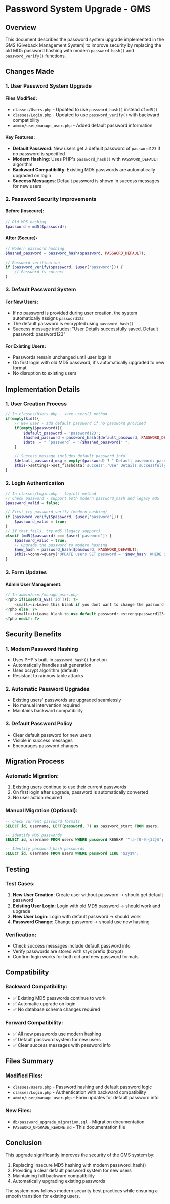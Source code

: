 # Password System Upgrade - GMS

## Overview

This document describes the password system upgrade implemented in the GMS (Giveback Management System) to improve security by replacing the old MD5 password hashing with modern `password_hash()` and `password_verify()` functions.

## Changes Made

### 1. User Password System Upgrade

#### Files Modified:

- `classes/Users.php` - Updated to use `password_hash()` instead of `md5()`
- `classes/Login.php` - Updated to use `password_verify()` with backward compatibility
- `admin/user/manage_user.php` - Added default password information

#### Key Features:

- **Default Password**: New users get a default password of `password123` if no password is specified
- **Modern Hashing**: Uses PHP's `password_hash()` with `PASSWORD_DEFAULT` algorithm
- **Backward Compatibility**: Existing MD5 passwords are automatically upgraded on login
- **Success Messages**: Default password is shown in success messages for new users

### 2. Password Security Improvements

#### Before (Insecure):

```php
// Old MD5 hashing
$password = md5($password);
```

#### After (Secure):

```php
// Modern password hashing
$hashed_password = password_hash($password, PASSWORD_DEFAULT);

// Password verification
if (password_verify($password, $user['password'])) {
    // Password is correct
}
```

### 3. Default Password System

#### For New Users:

- If no password is provided during user creation, the system automatically assigns `password123`
- The default password is encrypted using `password_hash()`
- Success message includes: "User Details successfully saved. Default password: password123"

#### For Existing Users:

- Passwords remain unchanged until user logs in
- On first login with old MD5 password, it's automatically upgraded to new format
- No disruption to existing users

## Implementation Details

### 1. User Creation Process

```php
// In classes/Users.php - save_users() method
if(empty($id)){
    // New user - add default password if no password provided
    if(empty($password)){
        $default_password = 'password123';
        $hashed_password = password_hash($default_password, PASSWORD_DEFAULT);
        $data .= " `password` = '{$hashed_password}' ";
    }

    // Success message includes default password info
    $default_password_msg = empty($password) ? " Default password: password123" : "";
    $this->settings->set_flashdata('success','User Details successfully saved.' . $default_password_msg);
}
```

### 2. Login Authentication

```php
// In classes/Login.php - login() method
// Check password - support both modern password_hash and legacy md5
$password_valid = false;

// First try password_verify (modern hashing)
if (password_verify($password, $user['password'])) {
    $password_valid = true;
}
// If that fails, try md5 (legacy support)
elseif (md5($password) === $user['password']) {
    $password_valid = true;
    // Upgrade the password to modern hashing
    $new_hash = password_hash($password, PASSWORD_DEFAULT);
    $this->conn->query("UPDATE users SET password = '$new_hash' WHERE id = {$user['id']}");
}
```

### 3. Form Updates

#### Admin User Management:

```php
// In admin/user/manage_user.php
<?php if(isset($_GET['id'])): ?>
    <small><i>Leave this blank if you dont want to change the password.</i></small>
<?php else: ?>
    <small><i>Leave blank to use default password: <strong>password123</strong></i></small>
<?php endif; ?>
```

## Security Benefits

### 1. Modern Password Hashing

- Uses PHP's built-in `password_hash()` function
- Automatically handles salt generation
- Uses bcrypt algorithm (default)
- Resistant to rainbow table attacks

### 2. Automatic Password Upgrades

- Existing users' passwords are upgraded seamlessly
- No manual intervention required
- Maintains backward compatibility

### 3. Default Password Policy

- Clear default password for new users
- Visible in success messages
- Encourages password changes

## Migration Process

### Automatic Migration:

1. Existing users continue to use their current passwords
2. On first login after upgrade, password is automatically converted
3. No user action required

### Manual Migration (Optional):

```sql
-- Check current password formats
SELECT id, username, LEFT(password, 7) as password_start FROM users;

-- Identify MD5 passwords
SELECT id, username FROM users WHERE password REGEXP '^[a-f0-9]{32}$';

-- Identify password_hash passwords
SELECT id, username FROM users WHERE password LIKE '$2y$%';
```

## Testing

### Test Cases:

1. **New User Creation**: Create user without password → should get default password
2. **Existing User Login**: Login with old MD5 password → should work and upgrade
3. **New User Login**: Login with default password → should work
4. **Password Change**: Change password → should use new hashing

### Verification:

- Check success messages include default password info
- Verify passwords are stored with `$2y$` prefix (bcrypt)
- Confirm login works for both old and new password formats

## Compatibility

### Backward Compatibility:

- ✅ Existing MD5 passwords continue to work
- ✅ Automatic upgrade on login
- ✅ No database schema changes required

### Forward Compatibility:

- ✅ All new passwords use modern hashing
- ✅ Default password system for new users
- ✅ Clear success messages with password info

## Files Summary

### Modified Files:

- `classes/Users.php` - Password hashing and default password logic
- `classes/Login.php` - Authentication with backward compatibility
- `admin/user/manage_user.php` - Form updates for default password info

### New Files:

- `db/password_upgrade_migration.sql` - Migration documentation
- `PASSWORD_UPGRADE_README.md` - This documentation file

## Conclusion

This upgrade significantly improves the security of the GMS system by:

1. Replacing insecure MD5 hashing with modern password_hash()
2. Providing a clear default password system for new users
3. Maintaining full backward compatibility
4. Automatically upgrading existing passwords

The system now follows modern security best practices while ensuring a smooth transition for existing users.
